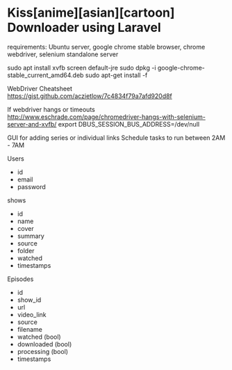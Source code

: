 # Kiss[anime][asian][cartoon] Downloader using Laravel 

requirements: Ubuntu server, google chrome stable browser, chrome webdriver, selenium standalone server

sudo apt install xvfb screen default-jre
sudo dpkg -i google-chrome-stable_current_amd64.deb
sudo apt-get install -f

WebDriver Cheatsheet
https://gist.github.com/aczietlow/7c4834f79a7afd920d8f

If webdriver hangs or timeouts
http://www.eschrade.com/page/chromedriver-hangs-with-selenium-server-and-xvfb/
export DBUS_SESSION_BUS_ADDRESS=/dev/null

GUI for adding series or individual links
Schedule tasks to run between 2AM - 7AM

Users 
- id
- email
- password

shows
- id
- name
- cover
- summary
- source
- folder
- watched
- timestamps

Episodes
- id
- show_id
- url
- video_link
- source
- filename
- watched (bool)
- downloaded (bool)
- processing (bool)
- timestamps